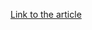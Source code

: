 [Link to the article](https://symantec.com/connect/blogs/hajime-worm-battles-mirai-control-internet-things)
